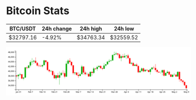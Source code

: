 # Bitcoin Stats

BTC/USDT|24h change|24h high|24h low|
|---|---|---|---|
|$32797.16|-4.92%|$34763.34|$32559.52|

<img src="./chart.svg">
